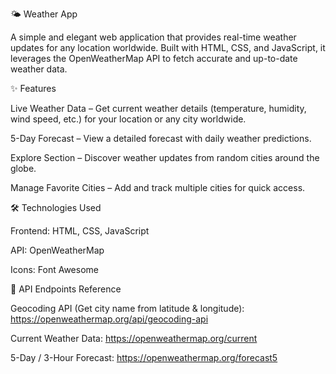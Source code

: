 🌤️ Weather App

A simple and elegant web application that provides real-time weather updates for any location worldwide. Built with HTML, CSS, and JavaScript, it leverages the OpenWeatherMap API to fetch accurate and up-to-date weather data.

✨ Features

Live Weather Data – Get current weather details (temperature, humidity, wind speed, etc.) for your location or any city worldwide.

5-Day Forecast – View a detailed forecast with daily weather predictions.

Explore Section – Discover weather updates from random cities around the globe.

Manage Favorite Cities – Add and track multiple cities for quick access.

🛠️ Technologies Used

Frontend: HTML, CSS, JavaScript

API: OpenWeatherMap

Icons: Font Awesome

📡 API Endpoints Reference

Geocoding API (Get city name from latitude & longitude):
https://openweathermap.org/api/geocoding-api

Current Weather Data:
https://openweathermap.org/current

5-Day / 3-Hour Forecast:
https://openweathermap.org/forecast5